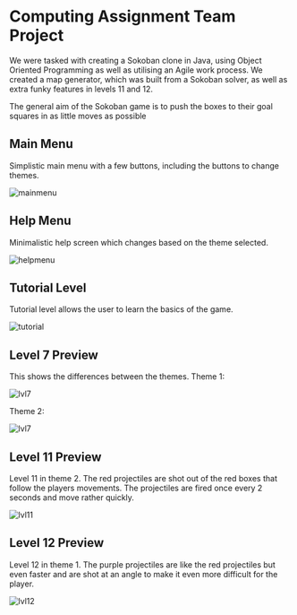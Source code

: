 # Computing Assignment Team Project

We were tasked with creating a Sokoban clone in Java, using Object Oriented Programming as well as utilising an Agile work process. We created a map generator, which was built from a Sokoban solver, as well as extra funky features in levels 11 and 12.

The general aim of the Sokoban game is to push the boxes to their goal squares in as little moves as possible

## Main Menu
Simplistic main menu with a few buttons, including the buttons to change themes.

![mainmenu](http://i.imgur.com/coYYbnL.png)

## Help Menu
Minimalistic help screen which changes based on the theme selected.

![helpmenu](http://i.imgur.com/MnVVr8z.png)

## Tutorial Level
Tutorial level allows the user to learn the basics of the game.

![tutorial](http://i.imgur.com/mn1d9iX.png)

## Level 7 Preview
This shows the differences between the themes.
Theme 1:

![lvl7](http://i.imgur.com/Ea9kDZy.png)

Theme 2:

![lvl7](http://i.imgur.com/FEyrM58.png)

## Level 11 Preview
Level 11 in theme 2. The red projectiles are shot out of the red boxes that follow the players movements. The projectiles are fired once every 2 seconds and move rather quickly.

![lvl11](http://i.imgur.com/cmmni1Q.png)

## Level 12 Preview
Level 12 in theme 1. The purple projectiles are like the red projectiles but even faster and are shot at an angle to make it even more difficult for the player.

![lvl12](http://i.imgur.com/1eovHM5.png)
